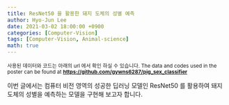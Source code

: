 ```yaml
---
title: ResNet50 을 활용한 돼지 도체의 성별 예측
author: Hyo-Jun Lee
date: 2021-03-02 18:00:00 +0900
categories: [Computer-Vision]
tags: [Computer-Vision, Animal-science]
math: true
---
```


<small>사용된 데이터와 코드는 아래의 url 에서 확인 하실 수 있습니다. The data and codes used in the poster can be found at 
**https://github.com/gywns6287/pig_sex_classifier**
</small>

이번 글에서는 컴퓨터 비전 영역의 성공한 딥러닝 모델인 ResNet50 를 활용하여 돼지 도체의 성별을 예측하는 모델을 구현해 보고자 합니다.
